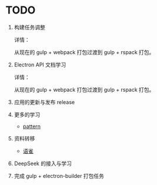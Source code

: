 # TODO

1. 构建任务调整

   详情：

   从现在的 gulp + webpack 打包过渡到 gulp + rspack 打包。

2. Electron API 文档学习

   详情：

   从现在的 gulp + webpack 打包过渡到 gulp + rspack 打包。

3. 应用的更新与发布 release

4. 更多的学习

   - [pattern](https://www.patterns.dev/)

5. 资料转移

   - [语雀](https://www.yuque.com/yanbin-rwuuc)

6. DeepSeek 的接入与学习

7. 完成 gulp + electron-builder 打包任务
